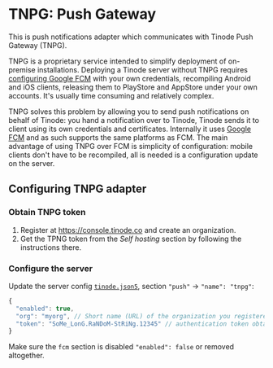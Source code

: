# TNPG: Push Gateway

This is push notifications adapter which communicates with Tinode Push Gateway (TNPG).

TNPG is a proprietary service intended to simplify deployment of on-premise installations.
Deploying a Tinode server without TNPG requires [configuring Google FCM](../fcm/) with your own credentials, recompiling Android and iOS clients, releasing them to PlayStore and AppStore under your own accounts. It's usually time consuming and relatively complex.

TNPG solves this problem by allowing you to send push notifications on behalf of Tinode: you hand a notification over to Tinode, Tinode sends it to  client using its own credentials and certificates. Internally it uses [Google FCM](https://firebase.google.com/docs/cloud-messaging/) and as such supports the same platforms as FCM. The main advantage of using TNPG over FCM is simplicity of configuration: mobile clients don't have to be recompiled, all is needed is a configuration update on the server.

## Configuring TNPG adapter

### Obtain TNPG token

1. Register at https://console.tinode.co and create an organization.
2. Get the TPNG token from the _Self hosting_ section by following the instructions there.

### Configure the server
Update the server config [`tinode.json5`](../../tinode.json5#L413), section `"push"` -> `"name": "tnpg"`:
```js
{
  "enabled": true,
  "org": "myorg", // Short name (URL) of the organization you registered at console.tinode.co
  "token": "SoMe_LonG.RaNDoM-StRiNg.12345" // authentication token obtained from console.tinode.co
}
```
Make sure the `fcm` section is disabled `"enabled": false` or removed altogether.
